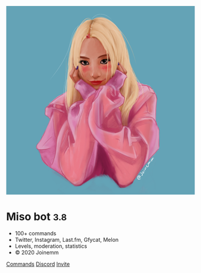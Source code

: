 ![logo](assets/icon.png)

# Miso bot <small>3.8</small>

- 100+ commands
- Twitter, Instagram, Last.fm, Gfycat, Melon
- Levels, moderation, statistics
- © 2020 Joinemm

[Commands](/#info)
[Discord](https://discord.gg/fdeCeNN)
[Invite](https://discordapp.com/oauth2/authorize?client_id=500385855072894982&scope=bot&permissions=1074654407)

